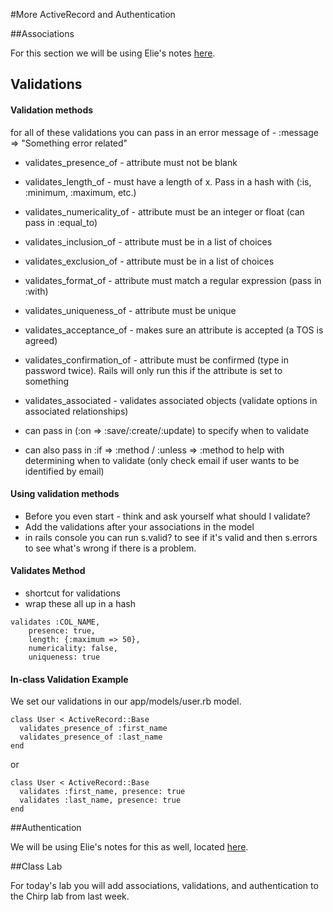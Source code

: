 #More ActiveRecord and Authentication

##Associations

For this section we will be using Elie's notes [here](https://github.com/wdi-sf-fall/notes/tree/master/week_07_rails_continued/day_02_associations_and_auth/dawn_associations).

## Validations

#### Validation methods

for all of these validations you can pass in an error message of - :message => "Something error related" 

- validates_presence_of - attribute must not be blank
- validates_length_of - must have a length of x. Pass in a hash with (:is, :minimum, :maximum, etc.) 
- validates_numericality_of - attribute must be an integer or float (can pass in :equal_to)
- validates_inclusion_of - attribute must be in a list of choices 
- validates_exclusion_of - attribute must be in a list of choices 
- validates_format_of - attribute must match a regular expression (pass in :with)
- validates_uniqueness_of - attribute must be unique
- validates_acceptance_of - makes sure an attribute is accepted (a TOS is agreed)
- validates_confirmation_of - attribute must be confirmed (type in password twice). Rails will only run this if the attribute is set to something
- validates_associated - validates associated objects (validate options in associated relationships)

- can pass in (:on => :save/:create/:update) to specify when to validate
- can also pass in :if => :method / :unless => :method to help with determining when to validate (only check email if user wants to be identified by email)

#### Using validation methods

- Before you even start - think and ask yourself what should I validate?
- Add the validations after your associations in the model
- in rails console you can run s.valid? to see if it's valid and then s.errors to see what's wrong if there is a problem.

#### Validates Method

- shortcut for validations 
- wrap these all up in a hash

```
validates :COL_NAME, 
	presence: true, 
	length: {:maximum => 50}, 
	numericality: false, 
	uniqueness: true
```

#### In-class Validation Example

We set our validations in our app/models/user.rb model.

```
class User < ActiveRecord::Base
  validates_presence_of :first_name
  validates_presence_of :last_name
end
```

or

```
class User < ActiveRecord::Base
  validates :first_name, presence: true
  validates :last_name, presence: true
end
```

##Authentication

We will be using Elie's notes for this as well, located [here](https://github.com/wdi-sf-fall/notes/tree/master/week_07_rails_continued/day_02_associations_and_auth/dusk_auth).

##Class Lab

For today's lab you will add associations, validations, and authentication to the Chirp lab from last week.